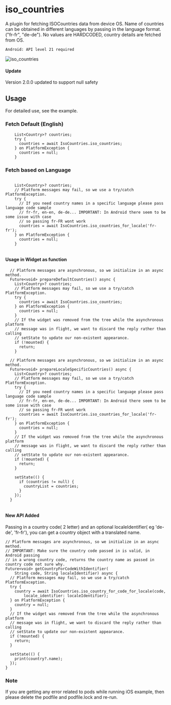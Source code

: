 # iso_countries

A plugin for fetching ISOCountries data from device OS. Name of countries can be
obtained in different languages by passing in the language format. ("fr-fr", "de-de").
No values are HARDCODED, country details are fetched from OS.

```
Android: API level 21 required

```


![iso_countries](https://user-images.githubusercontent.com/6782228/69907084-a58ea080-13ce-11ea-957b-9068a49a6e19.gif)


#### Update

Version 2.0.0 updated to support null safety

## Usage
For detailed use, see the example.
### Fetch Default (English)

```
    List<Country>? countries;
    try {
      countries = await IsoCountries.iso_countries;
    } on PlatformException {
      countries = null;
    }
```

### Fetch based on Language
```

    List<Country>? countries;
    // Platform messages may fail, so we use a try/catch PlatformException.
    try {
      // If you need country names in a specific language please pass language code sample
      // fr-fr, en-en, de-de... IMPORTANT: In Android there seem to be some issue with case
      // so passing fr-FR wont work
      countries = await IsoCountries.iso_countries_for_locale('fr-fr');
    } on PlatformException {
      countries = null;
    }
    
```

#### Usage in Widget as function
```
  // Platform messages are asynchronous, so we initialize in an async method.
  Future<void> prepareDefaultCountries() async {
    List<Country>? countries;
    // Platform messages may fail, so we use a try/catch PlatformException.
    try {
      countries = await IsoCountries.iso_countries;
    } on PlatformException {
      countries = null;
    }
    // If the widget was removed from the tree while the asynchronous platform
    // message was in flight, we want to discard the reply rather than calling
    // setState to update our non-existent appearance.
    if (!mounted) {
      return;
    }

  // Platform messages are asynchronous, so we initialize in an async method.
  Future<void> prepareLocaleSpecificCountries() async {
    List<Country>? countries;
    // Platform messages may fail, so we use a try/catch PlatformException.
    try {
      // If you need country names in a specific language please pass language code sample
      // fr-fr, en-en, de-de... IMPORTANT: In Android there seem to be some issue with case
      // so passing fr-FR wont work
      countries = await IsoCountries.iso_countries_for_locale('fr-fr');
    } on PlatformException {
      countries = null;
    }
    // If the widget was removed from the tree while the asynchronous platform
    // message was in flight, we want to discard the reply rather than calling
    // setState to update our non-existent appearance.
    if (!mounted) {
      return;
    }

    setState(() {
      if (countries != null) {
        countryList = countries;
      }
    });
  }
  
  ```
  #### New API Added

  Passing in a country code( 2 letter) and an optional localeIdentifier( eg 'de-de', 'fr-fr'), you can get a country object with a translated name.

  ```
  // Platform messages are asynchronous, so we initialize in an async method.
  // IMPORTANT: Make sure the country code passed in is valid, in Android passing
  // in a wrong country code, returns the country name as passed in country code not sure why.
  Future<void> getCountryForCodeWithIdentifier(
      String code, String localeIdentifier) async {
    // Platform messages may fail, so we use a try/catch PlatformException.
    try {
      country = await IsoCountries.iso_country_for_code_for_locale(code,
          locale_identifier: localeIdentifier);
    } on PlatformException {
      country = null;
    }
    // If the widget was removed from the tree while the asynchronous platform
    // message was in flight, we want to discard the reply rather than calling
    // setState to update our non-existent appearance.
    if (!mounted) {
      return;
    }

    setState(() {
      print(country?.name);
    });
  }
  ```

### Note 

If you are getting any error related to pods while running iOS example, then please delete the podfile and podfile.lock and re-run.